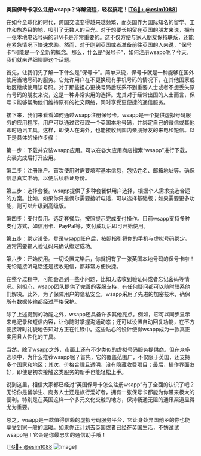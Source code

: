 **英国保号卡怎么注册wsapp？详解流程，轻松搞定！[[TG💪+ @esim1088](https://t.me/s/esim1088)]**

在如今全球化的时代，跨国交流变得越来越频繁，而英国作为国际知名的留学、工作和旅游目的地，吸引了无数人的目光。对于想要长期留在英国的朋友来说，拥有一张本地电话号码的SIM卡是非常重要的。这不仅方便与家人朋友保持联系，还能在紧急情况下快速求助。然而，对于刚到英国或者准备前往英国的人来说，“保号卡”可能是一个全新的概念。那么，什么是“保号卡”，如何注册wsapp呢？今天，我们就来详细聊聊这个话题。

首先，让我们先了解一下什么是“保号卡”。简单来说，保号卡就是一种能够在国外使用当地号码的服务。它允许用户在不更换现有手机号码的情况下，在其他国家或地区继续使用该号码。对于那些担心更换号码后联系不到重要人士或者不想丢失原有号码的朋友来说，这是一种非常实用的选择。尤其对于经常出国的人士而言，保号卡能够帮助他们维持原有的社交网络，同时享受更便捷的通信服务。

接下来，我们来看看如何通过wsapp注册保号卡。wsapp是一个提供虚拟号码服务的应用程序，用户可以通过它获取一个英国本地号码，并绑定自己的微信或其他即时通讯工具。这样，即使人在海外，也能接收到国内亲朋好友的来电和短信。以下是具体的操作步骤：

第一步：下载并安装wsapp应用。可以在各大应用商店搜索“wsapp”进行下载，安装完成后打开应用。

第二步：注册账户。首次使用时需要填写基本信息，包括姓名、邮箱地址等。确保信息真实准确，以便后续验证身份。

第三步：选择套餐。wsapp提供了多种套餐供用户选择，根据个人需求挑选合适的方案。比如，如果你只是偶尔需要接听电话，可以选择基础版；如果需要更多功能，则可以升级到高级版。

第四步：支付费用。选定套餐后，按照提示完成支付操作。目前wsapp支持多种支付方式，如信用卡、PayPal等，支付成功后即可开始使用。

第五步：绑定设备。登录wsapp账户后，按照指引将你的手机与虚拟号码绑定。通常需要输入验证码来确认绑定成功。

第六步：开始使用。一切设置完毕后，你就拥有了一张英国本地号码的保号卡啦！无论是接听电话还是接收短信，都非常方便快捷。

在整个过程中，可能会遇到一些小问题，比如无法收到验证码或者忘记密码等情况。别担心，wsapp团队提供了完善的客服支持，有任何疑问都可以随时联系他们解决。此外，为了保障用户的隐私安全，wsapp采用了先进的加密技术，确保所有数据传输都经过严格保护。

除了上述提到的功能之外，wsapp还具备许多其他亮点。例如，它可以同步显示来电记录和短信内容，让你随时掌握沟通动态；还可以设置自动回复功能，在不方便接听时礼貌地告知对方正在忙碌中。这些贴心的设计使得wsapp成为一款真正实用且人性化的工具。

当然，除了wsapp之外，市面上还有不少类似的虚拟号码服务提供商。但在众多选项中，为什么推荐wsapp呢？首先，它的覆盖范围广，不仅限于英国，还支持多个国家和地区；其次，价格合理且透明，没有隐藏收费项目；最后，操作界面友好，即使是初次接触这类服务的新手也能轻松上手。

说到这里，相信大家都已经对“英国保号卡怎么注册wsapp”有了全面的认识了吧？无论你是留学生、商务人士还是旅行爱好者，拥有一张保号卡都能为你带来极大的便利。特别是在英国这样一个多元文化交融的地方，保持畅通无阻的通讯渠道显得尤为重要。

总之，wsapp是一款值得信赖的虚拟号码服务平台，它让身处异国他乡的你也能享受到家一般的温暖。如果你正计划去英国或者已经在英国生活，不妨试试wsapp吧！它会是你最忠实的通信助手哦！

[[TG💪+ @esim1088](https://t.me/s/esim1088) ![Image](https://i.postimg.cc/4NQfJmqS/Snipaste-2025-05-13-00-14-12.png)]